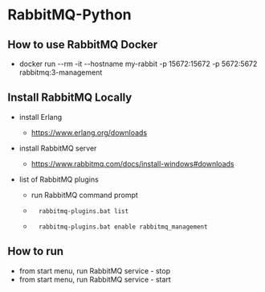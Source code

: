 # RabbitMQ-Python

## How to use RabbitMQ Docker

- docker run --rm -it --hostname my-rabbit -p 15672:15672 -p 5672:5672 rabbitmq:3-management

## Install RabbitMQ Locally

- install Erlang
    - https://www.erlang.org/downloads

- install RabbitMQ server
    - https://www.rabbitmq.com/docs/install-windows#downloads

- list of RabbitMQ plugins
    - run RabbitMQ command prompt 
    - ```
        rabbitmq-plugins.bat list
        ```
    - ```
        rabbitmq-plugins.bat enable rabbitmq_management
        ```

## How to run 

- from start menu, run RabbitMQ service - stop
- from start menu, run RabbitMQ service - start

